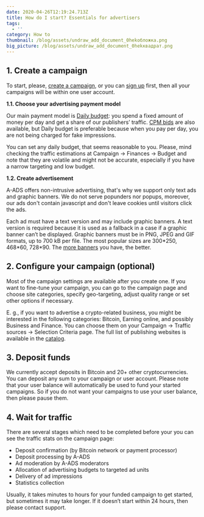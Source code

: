 ```yaml
---
date: 2020-04-26T12:19:24.713Z
title: How do I start? Essentials for advertisers
tags:
  - ''
category: How to
thumbnail: /blog/assets/undraw_add_document_0hekобложка.png
big_picture: /blog/assets/undraw_add_document_0hekквадрат.png
---
```

## 1. Create a campaign

To start, please, [create a campaign](https://a-ads.com/campaigns/new), or you can [sign up](https://a-ads.com/user/sign_up) first, then all your campaigns will be within one user account.

**1.1. Choose your advertising payment model**

Our main payment model is [Daily budget](https://a-ads.com/blog/2019-08-11-how-does-daily-budget-work/): you spend a fixed amount of money per day and get a share of our publishers’ traffic.  [CPM bids](https://a-ads.com/blog/2020-03-11-how-to-use-cpm-bids-with-a-ads/) are also available, but Daily budget is preferable because when you pay per day, you are not being charged for fake impressions.



You can set any daily budget, that seems reasonable to you. Please, mind checking the traffic estimations at Campaign -> Finances -> Budget and note that they are volatile and might not be accurate, especially if you have a narrow targeting and low budget.

**1.2. Create advertisement**

A-ADS offers non-intrusive advertising, that's why we support only text ads and graphic banners. We do not serve popunders nor popups, moreover, our ads don't contain javascript and don't leave cookies until visitors click the ads.

Each ad must have a text version and may include graphic banners. A text version is required because it is used as a fallback in a case if a graphic banner can’t be displayed. Graphic banners must be in PNG, JPEG and GIF formats, up to 700 kB per file. The most popular sizes are 300\*250, 468\*60, 728*90. The [more banners](https://a-ads.com/blog/2020-03-27-faq-for-advertisers/) you have, the better.

## 2. Configure your campaign (optional)

Most of the campaign settings are available after you create one. If you want to fine-tune your campaign, you can go to the campaign page and choose site categories, specify geo-targeting, adjust quality range or set other options if necessary.

E. g., if you want to advertise a crypto-related business, you might be interested in the following categories: Bitcoin, Earning online, and possibly Business and Finance. You can choose them on your Campaign -> Traffic sources -> Selection Criteria page. The full list of publishing websites is available in the [catalog](https://a-ads.com/catalog).  

## 3. Deposit funds

We currently accept deposits in Bitcoin and 20+ other cryptocurrencies. You can deposit any sum to your campaign or user account. Please note that your user balance will automatically be used to fund your started campaigns. So if you do not want your campaigns to use your user balance, then please pause them.

## 4. Wait for traffic

There are several stages which need to be completed before your you can see the traffic stats on the campaign page:

* Deposit confirmation (by Bitcoin network or payment processor)
* Deposit processing by A-ADS
* Ad moderation by A-ADS moderators
* Allocation of advertising budgets to targeted ad units
* Delivery of ad impressions
* Statistics collection

Usually, it takes minutes to hours for your funded campaign to get started, but sometimes it may take longer. If it doesn’t start within 24 hours, then please contact support.
